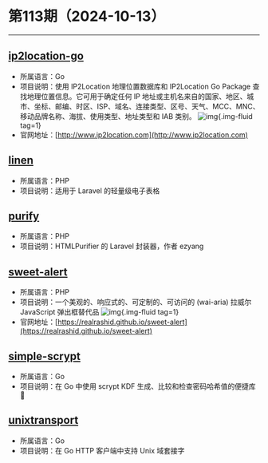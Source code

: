# 第113期（2024-10-13）

---
## [ip2location-go](https://github.com/ip2location/ip2location-go)
- 所属语言：Go
- 项目说明：使用 IP2Location 地理位置数据库和 IP2Location Go Package 查找地理位置信息。它可用于确定任何 IP 地址或主机名来自的国家、地区、城市、坐标、邮编、时区、ISP、域名、连接类型、区号、天气、MCC、MNC、移动品牌名称、海拔、使用类型、地址类型和 IAB 类别。
![img](https://mirror.ghproxy.com/https://raw.githubusercontent.com/xiaoxuan6/weekly/main/docs/static/images/2024-10-13/1728813681.png){.img-fluid tag=1}
- 官网地址：[http://www.ip2location.com](http://www.ip2location.com)

## [linen](https://github.com/glhd/linen)
- 所属语言：PHP
- 项目说明：适用于 Laravel 的轻量级电子表格

## [purify](https://github.com/stevebauman/purify)
- 所属语言：PHP
- 项目说明：HTMLPurifier 的 Laravel 封装器，作者 ezyang

## [sweet-alert](https://github.com/realrashid/sweet-alert)
- 所属语言：PHP
- 项目说明：一个美观的、响应式的、可定制的、可访问的 (wai-aria) 拉威尔 JavaScript 弹出框替代品
![img](https://mirror.ghproxy.com/https://raw.githubusercontent.com/xiaoxuan6/weekly/main/docs/static/images/2024-10-13/1728820114.png){.img-fluid tag=1}
- 官网地址：[https://realrashid.github.io/sweet-alert](https://realrashid.github.io/sweet-alert)

## [simple-scrypt](https://github.com/elithrar/simple-scrypt)
- 所属语言：Go
- 项目说明：在 Go 中使用 scrypt KDF 生成、比较和检查密码哈希值的便捷库 🔑

## [unixtransport](https://github.com/peterbourgon/unixtransport)
- 所属语言：Go
- 项目说明：在 Go HTTP 客户端中支持 Unix 域套接字
